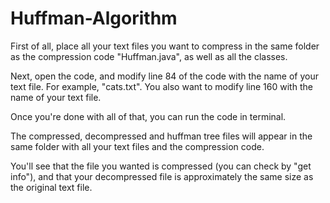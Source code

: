 # Huffman-Algorithm

First of all, place all your text files you want to compress in the same folder as the compression code "Huffman.java", as well as all the classes.

Next, open the code, and modify line 84 of the code with the name of your text file. For example, "cats.txt". You also want to modify line 160 with the name of your text file.

Once you're done with all of that, you can run the code in terminal. 

The compressed, decompressed and huffman tree files will appear in the same folder with all your text files and the compression code.

You'll see that the file you wanted is compressed (you can check by "get info"), and that your decompressed file is approximately the same size as the original text file.

